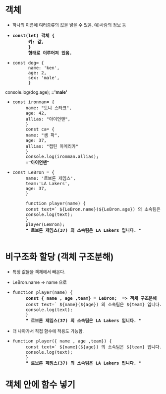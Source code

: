 # 객체 

- 하나의 이름에 여러종류의 값을 넣을 수 있음. 예)사람의 정보 등

- <pre><strong>const(let) 객체 {
        키: 값,
        }
        형태로 이루어져 있음.</strong></pre>

- <pre>const dog= {
        name: 'ken',
        age: 2,
        sex: 'male',
        }
console.log(dog.age);
 <strong>='male'</strong></pre>

 - <pre>const ironman= {
        name: "토니 스타크",
        age: 42,
        allias: "아이언맨",
        }
        const ca= {
        name: "샘 팍",
        age: 37,
        allias: "캡틴 아메리카"
        }
        console.log(ironman.allias);
        <strong>="아이언맨"</strong></pre>


 - <pre>const LeBron = {
        name: '르브론 제임스',
        team:'LA Lakers',
        age: 37,
        }

        function player(name) {
        const text=` ${LeBron.name}(${LeBron.age}) 의 소속팀은 ${LeBron.team} 입니다. `;
        console.log(text);
        }
        player(LeBron);
        <STRONG>" 르브론 제임스(37) 의 소속팀은 LA Lakers 입니다. "</STRONG>
        </pre>


# 비구조화 할당 (객체 구조분해)

- 특정 값들을 객체에서 빼온다.

- LeBron.name => name 으로

-  <pre>function player(name) {
        <strong>const { name , age ,team} = LeBron;  => 객체 구조분해 </strong>
        const text=` ${name}(${age}) 의 소속팀은 ${team} 입니다. `;
        console.log(text);
        }
        <STRONG>" 르브론 제임스(37) 의 소속팀은 LA Lakers 입니다. "</STRONG></pre>

- 더 나아가서 직접 함수에 적용도 가능함.

-  <pre>function player({ name , age ,team}) {
        const text=` ${name}(${age}) 의 소속팀은 ${team} 입니다. `;
        console.log(text);
        }
        <STRONG>" 르브론 제임스(37) 의 소속팀은 LA Lakers 입니다. "</STRONG></pre>

# 객체 안에 함수 넣기

<link src= "https://codepen.io/gsandoo/pen/xxpKRXB" 